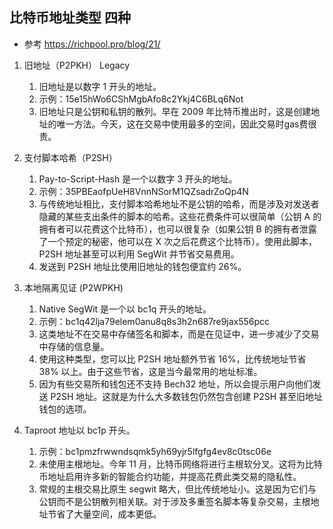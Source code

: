 ## 比特币地址类型 四种
- 参考 https://richpool.pro/blog/21/

1. 旧地址（P2PKH） Legacy
    1. 旧地址是以数字 1 开头的地址。
    2. 示例：15e15hWo6CShMgbAfo8c2Ykj4C6BLq6Not
    3. 旧地址只是公钥和私钥的散列。早在 2009 年比特币推出时，这是创建地址的唯一方法。今天，这在交易中使用最多的空间，因此交易时gas费很贵。

2. 支付脚本哈希（P2SH）
    1. Pay-to-Script-Hash 是一个以数字 3 开头的地址。
    2. 示例：35PBEaofpUeH8VnnNSorM1QZsadrZoQp4N
    3. 与传统地址相比，支付脚本哈希地址不是公钥的哈希，而是涉及对发送者隐藏的某些支出条件的脚本的哈希。这些花费条件可以很简单（公钥 A 的拥有者可以花费这个比特币），也可以很复杂（如果公钥 B 的拥有者泄露了一个预定的秘密，他可以在 X 次之后花费这个比特币）。使用此脚本，P2SH 地址甚至可以利用 SegWit 并节省交易费用。
    4. 发送到 P2SH 地址比使用旧地址的钱包便宜约 26%。

3. 本地隔离见证 (P2WPKH)
    1. Native SegWit 是一个以 bc1q 开头的地址。
    2. 示例：bc1q42lja79elem0anu8q8s3h2n687re9jax556pcc
    3. 这类地址不在交易中存储签名和脚本，而是在见证中，进一步减少了交易中存储的信息量。
    4. 使用这种类型，您可以比 P2SH 地址额外节省 16%，比传统地址节省 38% 以上。由于这些节省，这是当今最常用的地址标准。
    5. 因为有些交易所和钱包还不支持 Bech32 地址，所以会提示用户向他们发送 P2SH 地址。这就是为什么大多数钱包仍然包含创建 P2SH 甚至旧地址钱包的选项。

4. Taproot 地址以 bc1p 开头。
    1. 示例：bc1pmzfrwwndsqmk5yh69yjr5lfgfg4ev8c0tsc06e
    2. 未使用主根地址。今年 11 月，比特币网络将进行主根软分叉。这将为比特币地址启用许多新的智能合约功能，并提高花费此类交易的隐私性。
    3. 常规的主根交易比原生 segwit 略大，但比传统地址小。这是因为它们与公钥而不是公钥散列相关联。对于涉及多重签名脚本等复杂交易，主根地址节省了大量空间，成本更低。